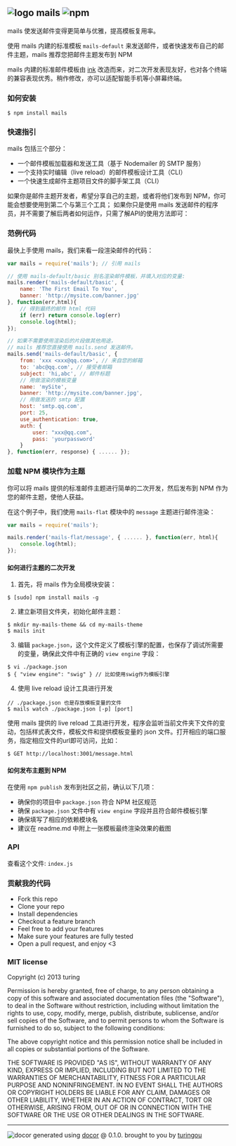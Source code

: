 ## ![logo](http://ww2.sinaimg.cn/large/61ff0de3gw1eajmy0wdikj2014014wea.jpg) mails ![npm](https://badge.fury.io/js/mails.png)

mails 使发送邮件变得更简单与优雅，提高模板复用率。

使用 mails 内建的标准模板 `mails-default` 来发送邮件，或者快速发布自己的邮件主题，mails 推荐您把邮件主题发布到 NPM

mails 内建的标准邮件模板由 [ink](http://zurb.com/ink) 改造而来，对二次开发表现友好，也对各个终端的兼容表现优秀。稍作修改，亦可以适配智能手机等小屏幕终端。

### 如何安装
````
$ npm install mails
````

### 快速指引

mails 包括三个部分：

- 一个邮件模板加载器和发送工具（基于 Nodemailer 的 SMTP 服务）  
- 一个支持实时编辑（live reload）的邮件模板设计工具（CLI）  
- 一个快速生成邮件主题项目文件的脚手架工具（CLI）  

如果你是邮件主题开发者，希望分享自己的主题，或者将他们发布到 NPM，你可能会想要使用到第二个与第三个工具；
如果你只是使用 mails 发送邮件的程序员，并不需要了解后两者如何运作，只需了解API的使用方法即可：

### 范例代码
最快上手使用 mails，我们来看一段渲染邮件的代码：
````javascript
var mails = require('mails'); // 引用 mails

// 使用 mails-default/basic 别名渲染邮件模板，并填入对应的变量:
mails.render('mails-default/basic', {
    name: 'The First Email To You',
    banner: 'http://mysite.com/banner.jpg'
}, function(err,html){
    // 得到最终的邮件 html 代码
    if (err) return console.log(err)
    console.log(html);
});

// 如果不需要使用渲染后的片段做其他用途，
// mails 推荐您直接使用 mails.send 发送邮件。
mails.send('mails-default/basic', {
    from: 'xxx <xxx@qq.com>', // 来自您的邮箱
    to: 'abc@qq.com', // 接受者邮箱
    subject: 'hi,abc', // 邮件标题
    // 用做渲染的模板变量
    name: 'mySite',
    banner: 'http://mysite.com/banner.jpg',
    // 用做发送的 smtp 配置
    host: 'smtp.qq.com',
    port: 25,
    use_authentication: true,
    auth: {
        user: "xxx@qq.com",
        pass: 'yourpassword'
    }
}, function(err, response) { ...... });
````

### 加载 NPM 模块作为主题
你可以将 mails 提供的标准邮件主题进行简单的二次开发，然后发布到 NPM 作为您的邮件主题，使他人获益。

在这个例子中，我们使用 `mails-flat` 模块中的 `message` 主题进行邮件渲染：
````javascript
var mails = require('mails');

mails.render('mails-flat/message', { ...... }, function(err, html){
    console.log(html);
});
````
#### 如何进行主题的二次开发

1. 首先，将 mails 作为全局模块安装：

````
$ [sudo] npm install mails -g
````

2. 建立新项目文件夹，初始化邮件主题：

````
$ mkdir my-mails-theme && cd my-mails-theme
$ mails init
````

3. 编辑 `package.json`，这个文件定义了模板引擎的配置，也保存了调试所需要的变量，确保此文件中有正确的 `view engine` 字段：

````
$ vi ./package.json
$ { "view engine": "swig" } // 比如使用swig作为模板引擎
````

4. 使用 live reload 设计工具进行开发

````
// ./package.json 也是存放模板变量的文件
$ mails watch ./package.json [-p] [port] 
````
使用 mails 提供的 live reload 工具进行开发，程序会监听当前文件夹下文件的变动，包括样式表文件，模板文件和提供模板变量的 json 文件。打开相应的端口服务，指定相应文件的url即可访问，比如：
````
$ GET http://localhost:3001/message.html
````


#### 如何发布主题到 NPM
在使用 `npm publish` 发布到社区之前，确认以下几项：
- 确保你的项目中 `package.json` 符合 NPM 社区规范
- 确保 `package.json` 文件中有 `view engine` 字段并且符合邮件模板引擎
- 确保填写了相应的依赖模块名
- 建议在 readme.md 中附上一张模板最终渲染效果的截图

### API
查看这个文件: `index.js`

### 贡献我的代码
- Fork this repo
- Clone your repo
- Install dependencies
- Checkout a feature branch
- Feel free to add your features
- Make sure your features are fully tested
- Open a pull request, and enjoy <3

### MIT license
Copyright (c) 2013 turing

Permission is hereby granted, free of charge, to any person obtaining a copy
of this software and associated documentation files (the "Software"), to deal
in the Software without restriction, including without limitation the rights
to use, copy, modify, merge, publish, distribute, sublicense, and/or sell
copies of the Software, and to permit persons to whom the Software is
furnished to do so, subject to the following conditions:

The above copyright notice and this permission notice shall be included in
all copies or substantial portions of the Software.

THE SOFTWARE IS PROVIDED "AS IS", WITHOUT WARRANTY OF ANY KIND, EXPRESS OR
IMPLIED, INCLUDING BUT NOT LIMITED TO THE WARRANTIES OF MERCHANTABILITY,
FITNESS FOR A PARTICULAR PURPOSE AND NONINFRINGEMENT. IN NO EVENT SHALL THE
AUTHORS OR COPYRIGHT HOLDERS BE LIABLE FOR ANY CLAIM, DAMAGES OR OTHER
LIABILITY, WHETHER IN AN ACTION OF CONTRACT, TORT OR OTHERWISE, ARISING FROM,
OUT OF OR IN CONNECTION WITH THE SOFTWARE OR THE USE OR OTHER DEALINGS IN
THE SOFTWARE.


---
![docor](https://cdn1.iconfinder.com/data/icons/windows8_icons_iconpharm/26/doctor.png)
generated using [docor](https://github.com/turingou/docor.git) @ 0.1.0. brought to you by [turingou](https://github.com/turingou)